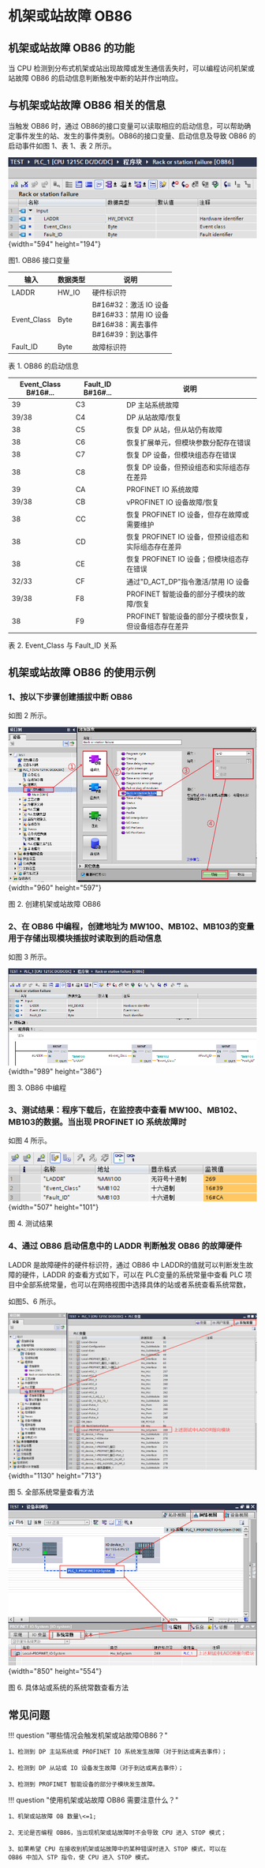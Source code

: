 # 机架或站故障 OB86

## 机架或站故障 OB86 的功能

当 CPU
检测到分布式机架或站出现故障或发生通信丢失时，可以编程访问机架或站故障
OB86 的启动信息判断触发中断的站并作出响应。

## 与机架或站故障 OB86 相关的信息

当触发 OB86 时，通过 OB86的接口变量可以读取相应的启动信息，可以帮助确定事件发生的站、发生的事件类别。OB86的接口变量、启动信息及导致 OB86 的启动事件如图 1、表 1、表 2 所示。

![](images/11-01.png){width="594" height="194"}

图1. OB86 接口变量

|输入            |        数据类型      |          说明                    |
|-----------------------|----------------------|-----------------------|
|LADDR                   |HW_IO                 |  硬件标识符|
|Event_Class       |      Byte         | B#16#32：激活 IO 设备 <br> B#16#33：禁用 IO 设备 <br> B#16#38：离去事件 <br> B#16#39：到达事件|
|Fault_ID          |      Byte           |         故障标识符|

表 1. OB86 的启动信息

  |Event_Class B#16#\...  | Fault_ID B#16#\...  | 说明|
  |-----------------------|--------------------|------------------------------------|
  |39                     |C3                   |DP 主站系统故障|
  |39/38                   |C4                   |DP 从站故障/恢复|
  |38                      |C5                   |恢复 DP 从站，但从站仍有故障|
  |38                      |C6                   |恢复扩展单元，但模块参数分配存在错误|
  |38                      |C7                   |恢复 DP 设备，但模块组态存在错误|
  |38                      |C8                   |恢复 DP 设备，但预设组态和实际组态存在差异|
  |39                      |CA                   |PROFINET IO 系统故障|
  |39/38                   |CB                   |vPROFINET IO 设备故障/恢复|
  |38                      |CC                   |恢复 PROFINET IO 设备，但存在故障或需要维护|
  |38                      |CD                   |恢复 PROFINET IO 设备，但预设组态和实际组态存在差异|
  |38                      |CE                   |恢复 PROFINET IO 设备；但模块组态存在错误|
  |32/33                   |CF                   |通过"D_ACT_DP"指令激活/禁用 IO 设备|
  |39/38                   |F8                   |PROFINET 智能设备的部分子模块的故障/恢复|
  |38                      |F9                   |PROFINET 智能设备的部分子模块恢复，但设备组态存在差异|

表 2. Event_Class 与 Fault_ID 关系

## 机架或站故障 OB86 的使用示例

### 1、按以下步骤创建插拔中断 OB86

如图 2 所示。

![](images/11-02.png){width="960" height="597"}

图 2. 创建机架或站故障 OB86

### 2、在 OB86 中编程，创建地址为 MW100、MB102、MB103的变量用于存储出现模块插拔时读取到的启动信息

如图 3 所示。

![](images/11-03.png){width="989" height="386"}

图 3. OB86 中编程

### 3、测试结果：程序下载后，在监控表中查看 MW100、MB102、MB103的数据。当出现 PROFINET IO 系统故障时

如图 4 所示。

![](images/11-04.png){width="507" height="101"}

图 4. 测试结果

### 4、通过 OB86 启动信息中的 LADDR 判断触发 OB86 的故障硬件

LADDR 是故障硬件的硬件标识符，通过 OB86 中 LADDR的值就可以判断发生故障的硬件，LADDR 的查看方式如下，可以在 PLC变量的系统常量中查看 PLC
项目中全部系统常量，也可以在网络视图中选择具体的站或者系统查看系统常数，

如图5、6 所示。

![](images/11-05.png){width="1130" height="713"}

图 5. 全部系统常量查看方法

![](images/11-06.png){width="850" height="554"}

图 6. 具体站或系统的系统常数查看方法

## 常见问题

!!! question "哪些情况会触发机架或站故障OB86？"

    1、检测到 DP 主站系统或 PROFINET IO 系统发生故障（对于到达或离去事件）；

    2、检测到 DP 从站或 IO 设备发生故障（对于到达或离去事件）；

    3、检测到 PROFINET 智能设备的部分子模块发生故障。

!!! question "使用机架或站故障 OB86 需要注意什么？"

    1、机架或站故障 OB 数量\<=1;

    2、无论是否编程 OB86，当出现机架或站故障时不会导致 CPU 进入 STOP 模式；

    3、如果希望 CPU 在接收到机架或站故障中的某种错误时进入 STOP 模式，可以在
    OB86 中加入 STP 指令，使 CPU 进入 STOP 模式。
